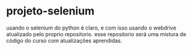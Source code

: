 # projeto-selenium
usando o selenium do python é claro, e com isso usando o webdrive atualizado pelo proprio repositorio. esse repositorio será uma mistura de código do curso com atualizações aprendidas.
